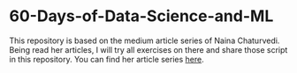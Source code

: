 # 60-Days-of-Data-Science-and-ML

This repository is based on the medium article series of Naina Chaturvedi. Being read her articles, I will try all exercises on there and share those script in this repository. You can find her article series [here](https://medium.com/coders-mojo/day-1-day-60-quick-recap-of-60-days-of-data-science-and-ml-6fc021643d1).
